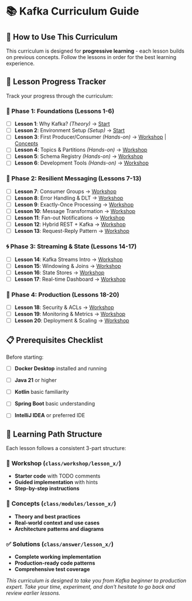 # 📚 Kafka Curriculum Guide

## 🎯 How to Use This Curriculum

This curriculum is designed for **progressive learning** - each lesson builds on previous concepts. Follow the lessons in order for the best learning experience.

## 🚀 Lesson Progress Tracker

Track your progress through the curriculum:

### 🧱 Phase 1: Foundations (Lessons 1-6)
- [ ] **Lesson 1**: Why Kafka? *(Theory)* → [Start](modules/lesson_1/concept.md)
- [ ] **Lesson 2**: Environment Setup *(Setup)* → [Start](modules/lesson_2/concept.md)  
- [ ] **Lesson 3**: First Producer/Consumer *(Hands-on)* → [Workshop](workshop/lesson_3/) | [Concepts](modules/lesson_3/concept.md)
- [ ] **Lesson 4**: Topics & Partitions *(Hands-on)* → [Workshop](workshop/lesson_4/)
- [ ] **Lesson 5**: Schema Registry *(Hands-on)* → [Workshop](workshop/lesson_6/)
- [ ] **Lesson 6**: Development Tools *(Hands-on)* → [Workshop](workshop/lesson_7/)

### 🔧 Phase 2: Resilient Messaging (Lessons 7-13)
- [ ] **Lesson 7**: Consumer Groups → [Workshop](workshop/lesson_8/)
- [ ] **Lesson 8**: Error Handling & DLT → [Workshop](workshop/lesson_9/)
- [ ] **Lesson 9**: Exactly-Once Processing → [Workshop](workshop/lesson_10/)
- [ ] **Lesson 10**: Message Transformation → [Workshop](workshop/lesson_11/)
- [ ] **Lesson 11**: Fan-out Notifications → [Workshop](workshop/lesson_12/)
- [ ] **Lesson 12**: Hybrid REST + Kafka → [Workshop](workshop/lesson_13/)
- [ ] **Lesson 13**: Request-Reply Pattern → [Workshop](workshop/lesson_14/)

### 🌀 Phase 3: Streaming & State (Lessons 14-17)
- [ ] **Lesson 14**: Kafka Streams Intro → [Workshop](workshop/lesson_15/)
- [ ] **Lesson 15**: Windowing & Joins → [Workshop](workshop/lesson_16/)
- [ ] **Lesson 16**: State Stores → [Workshop](workshop/lesson_17/)
- [ ] **Lesson 17**: Real-time Dashboard → [Workshop](workshop/lesson_18/)

### 🚀 Phase 4: Production (Lessons 18-20)
- [ ] **Lesson 18**: Security & ACLs → [Workshop](workshop/lesson_19/)
- [ ] **Lesson 19**: Monitoring & Metrics → [Workshop](workshop/lesson_20/)
- [ ] **Lesson 20**: Deployment & Scaling → [Workshop](workshop/lesson_21/)

## 📋 Prerequisites Checklist

Before starting:
- [ ] **Docker Desktop** installed and running
- [ ] **Java 21** or higher
- [ ] **Kotlin** basic familiarity
- [ ] **Spring Boot** basic understanding
- [ ] **IntelliJ IDEA** or preferred IDE


## 📖 Learning Path Structure

Each lesson follows a consistent 3-part structure:

### 📝 **Workshop** (`class/workshop/lesson_x/`)
- **Starter code** with TODO comments
- **Guided implementation** with hints
- **Step-by-step instructions**

### 🧠 **Concepts** (`class/modules/lesson_x/`)
- **Theory and best practices**
- **Real-world context and use cases**
- **Architecture patterns and diagrams**

### ✅ **Solutions** (`class/answer/lesson_x/`)
- **Complete working implementation**
- **Production-ready code patterns**
- **Comprehensive test coverage**

*This curriculum is designed to take you from Kafka beginner to production expert. Take your time, experiment, and don't hesitate to go back and review earlier lessons.*